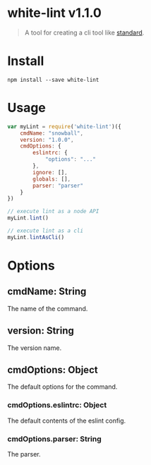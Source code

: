 # white-lint v1.1.0

> A tool for creating a cli tool like [standard](https://github.com/feross/standard).

# Install

```
npm install --save white-lint
```

# Usage

```js
var myLint = require('white-lint')({
    cmdName: "snowball",
    version: "1.0.0",
    cmdOptions: {
        eslintrc: {
            "options": "..."
        },
        ignore: [],
        globals: [],
        parser: "parser"
    }
})

// execute lint as a node API
myLint.lint()

// execute lint as a cli
myLint.lintAsCli()
```

# Options

## cmdName: String

The name of the command.

## version: String

The version name.

## cmdOptions: Object

The default options for the command.

### cmdOptions.eslintrc: Object

The default contents of the eslint config.

### cmdOptions.parser: String

The parser.
